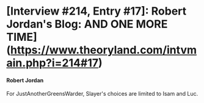# [Interview #214, Entry #17]: Robert Jordan's Blog: AND ONE MORE TIME](https://www.theoryland.com/intvmain.php?i=214#17)

#### Robert Jordan

For JustAnotherGreensWarder, Slayer's choices are limited to Isam and Luc.

